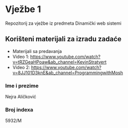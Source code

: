 # Vježbe 1
Repozitorij za vježbe iz predmeta Dinamički web sistemi
## Korišteni materijali za izradu zadaće
* Materijali sa predavanja
* Video 1: https://www.youtube.com/watch?v=tRZGeaHPoaw&ab_channel=KevinStratvert
* Video 2: https://www.youtube.com/watch?v=8JJ101D3knE&ab_channel=ProgrammingwithMosh



### Ime i prezime
Nejra Aličković

### Broj indexa
5932/M
